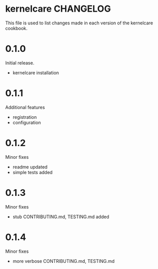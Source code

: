 # kernelcare CHANGELOG

This file is used to list changes made in each version of the kernelcare cookbook.

# 0.1.0

Initial release.

- kernelcare installation

# 0.1.1

Additional features

- registration
- configuration

# 0.1.2

Minor fixes

- readme updated
- simple tests added

# 0.1.3

Minor fixes

- stub CONTRIBUTING.md, TESTING.md added

# 0.1.4

Minor fixes

- more verbose CONTRIBUTING.md, TESTING.md
